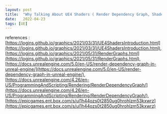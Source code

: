 ```yaml
---
layout: post
title:  "Why Talking About UE4 Shaders ( Render Dependency Graph, Shader Objects )"
date:   2022-04-23
tags: [UE]
---
```


references : [https://logins.github.io/graphics/2021/03/31/UE4ShadersIntroduction.html](https://logins.github.io/graphics/2021/03/31/UE4ShadersIntroduction.html), [https://logins.github.io/graphics/2021/05/31/RenderGraphs.html](https://logins.github.io/graphics/2021/05/31/RenderGraphs.html), [https://docs.unrealengine.com/5.0/en-US/render-dependency-graph-in-unreal-engine/](https://docs.unrealengine.com/5.0/en-US/render-dependency-graph-in-unreal-engine/), [https://docs.unrealengine.com/4.26/en-US/ProgrammingAndScripting/Rendering/RenderDependencyGraph/](https://docs.unrealengine.com/4.26/en-US/ProgrammingAndScripting/Rendering/RenderDependencyGraph/), [https://epicgames.ent.box.com/s/ul1h44ozs0t2850ug0hrohlzm53kxwrz](https://epicgames.ent.box.com/s/ul1h44ozs0t2850ug0hrohlzm53kxwrz)                        